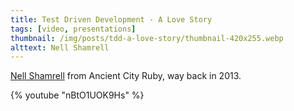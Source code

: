 ```yaml
---
title: Test Driven Development - A Love Story
tags: [video, presentations]
thumbnail: /img/posts/tdd-a-love-story/thumbnail-420x255.webp
alttext: Nell Shamrell
---
```


<a href="https://twitter.com/nellshamrell">Nell Shamrell</a> from Ancient City Ruby, way back in 2013.

{% youtube "nBtO1UOK9Hs" %}
